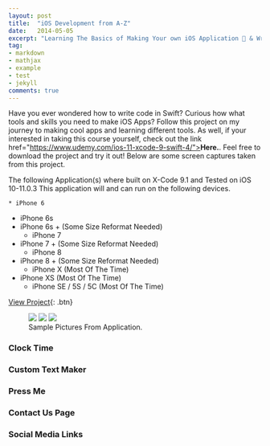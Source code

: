 ```yaml
---
layout: post
title:  "iOS Development from A-Z"
date:   2014-05-05
excerpt: "Learning The Basics of Making Your own iOS Application 📱 & Writing Code In Swift 🤩 "
tag:
- markdown
- mathjax
- example
- test
- jekyll
comments: true
---
```


Have you ever wondered how to write code in Swift? Curious how what tools and skills you need to make iOS Apps? Follow this project on my journey to making cool apps and learning different tools. As well, if your interested in taking this course yourself, check out the link href="https://www.udemy.com/ios-11-xcode-9-swift-4/"><b>Here.</b>. Feel free to download the project and try it out! Below are some screen captures taken from this project.

The following Application(s) where built on X-Code 9.1 and Tested on iOS 10-11.0.3
This application will and can run on the following devices.

	* iPhone 6
  * iPhone 6s
  * iPhone 6s + (Some Size Reformat Needed)
	* iPhone 7
  * iPhone 7 + (Some Size Reformat Needed)
	* iPhone 8
  * iPhone 8 + (Some Size Reformat Needed)
	* iPhone X (Most Of The Time)
  * iPhone XS (Most Of The Time)
	* iPhone SE / 5S / 5C (Most Of The Time)

[View Project](https://github.com/ImranJuma/Learning-iOS){: .btn}

<figure class="third">
	<img src="http://placehold.it/600x300.jpg">
	<img src="http://placehold.it/600x300.jpg">
	<img src="http://placehold.it/600x300.jpg">
  <figcaption>Sample Pictures From Application.</figcaption>
</figure>

### Clock Time

### Custom Text Maker

### Press Me

### Contact Us Page

### Social Media Links

